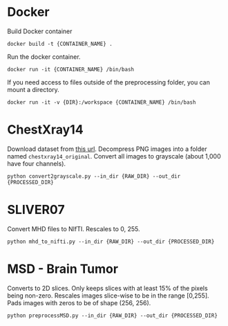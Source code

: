 # Docker

Build Docker container

```
docker build -t {CONTAINER_NAME} .
```

Run the docker container.

```
docker run -it {CONTAINER_NAME} /bin/bash
```

If you need access to files outside of the preprocessing folder, you can mount a directory.

```
docker run -it -v {DIR}:/workspace {CONTAINER_NAME} /bin/bash
```

# ChestXray14

Download dataset from [this url](https://nihcc.app.box.com/v/ChestXray-NIHCC/folder/37178474737).
Decompress PNG images into a folder named `chestxray14_original`.
Convert all images to grayscale (about 1,000 have four channels).
```
python convert2grayscale.py --in_dir {RAW_DIR} --out_dir {PROCESSED_DIR}
```

# SLIVER07

Convert MHD files to NIfTI. Rescales to 0, 255.
```
python mhd_to_nifti.py --in_dir {RAW_DIR} --out_dir {PROCESSED_DIR}
```

# MSD - Brain Tumor

Converts to 2D slices. Only keeps slices with at least 15% of the pixels being non-zero. Rescales images slice-wise to be in the range [0,255]. Pads images with zeros to be of shape (256, 256). 
```
python preprocessMSD.py --in_dir {RAW_DIR} --out_dir {PROCESSED_DIR}
```
